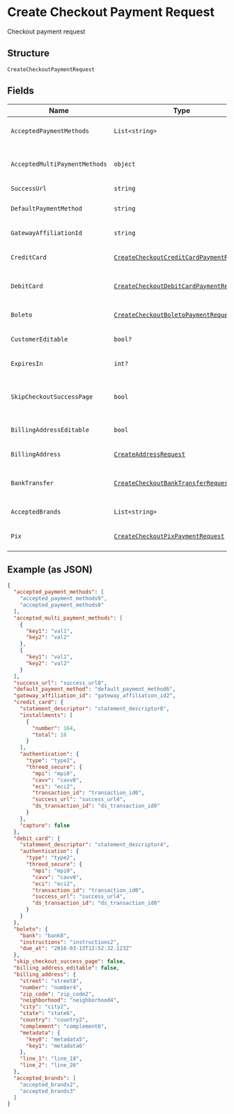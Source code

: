 
# Create Checkout Payment Request

Checkout payment request

## Structure

`CreateCheckoutPaymentRequest`

## Fields

| Name | Type | Tags | Description |
|  --- | --- | --- | --- |
| `AcceptedPaymentMethods` | `List<string>` | Required | Accepted Payment Methods |
| `AcceptedMultiPaymentMethods` | `object` | Required | Accepted Multi Payment Methods |
| `SuccessUrl` | `string` | Required | Success url |
| `DefaultPaymentMethod` | `string` | Optional | Default payment method |
| `GatewayAffiliationId` | `string` | Optional | Gateway Affiliation Id |
| `CreditCard` | [`CreateCheckoutCreditCardPaymentRequest`](../../doc/models/create-checkout-credit-card-payment-request.md) | Optional | Credit Card payment request |
| `DebitCard` | [`CreateCheckoutDebitCardPaymentRequest`](../../doc/models/create-checkout-debit-card-payment-request.md) | Optional | Debit Card payment request |
| `Boleto` | [`CreateCheckoutBoletoPaymentRequest`](../../doc/models/create-checkout-boleto-payment-request.md) | Optional | Boleto payment request |
| `CustomerEditable` | `bool?` | Optional | Customer is editable? |
| `ExpiresIn` | `int?` | Optional | Time in minutes for expiration |
| `SkipCheckoutSuccessPage` | `bool` | Required | Skip postpay success screen? |
| `BillingAddressEditable` | `bool` | Required | Billing Address is editable? |
| `BillingAddress` | [`CreateAddressRequest`](../../doc/models/create-address-request.md) | Required | Billing Address |
| `BankTransfer` | [`CreateCheckoutBankTransferRequest`](../../doc/models/create-checkout-bank-transfer-request.md) | Optional | Bank Transfer payment request |
| `AcceptedBrands` | `List<string>` | Required | Accepted Brands |
| `Pix` | [`CreateCheckoutPixPaymentRequest`](../../doc/models/create-checkout-pix-payment-request.md) | Optional | Pix payment request |

## Example (as JSON)

```json
{
  "accepted_payment_methods": [
    "accepted_payment_methods9",
    "accepted_payment_methods0"
  ],
  "accepted_multi_payment_methods": [
    {
      "key1": "val1",
      "key2": "val2"
    },
    {
      "key1": "val1",
      "key2": "val2"
    }
  ],
  "success_url": "success_url8",
  "default_payment_method": "default_payment_method6",
  "gateway_affiliation_id": "gateway_affiliation_id2",
  "credit_card": {
    "statement_descriptor": "statement_descriptor8",
    "installments": [
      {
        "number": 164,
        "total": 16
      }
    ],
    "authentication": {
      "type": "type2",
      "threed_secure": {
        "mpi": "mpi0",
        "cavv": "cavv8",
        "eci": "eci2",
        "transaction_id": "transaction_id0",
        "success_url": "success_url4",
        "ds_transaction_id": "ds_transaction_id0"
      }
    },
    "capture": false
  },
  "debit_card": {
    "statement_descriptor": "statement_descriptor4",
    "authentication": {
      "type": "type2",
      "threed_secure": {
        "mpi": "mpi0",
        "cavv": "cavv8",
        "eci": "eci2",
        "transaction_id": "transaction_id0",
        "success_url": "success_url4",
        "ds_transaction_id": "ds_transaction_id0"
      }
    }
  },
  "boleto": {
    "bank": "bank8",
    "instructions": "instructions2",
    "due_at": "2016-03-13T12:52:32.123Z"
  },
  "skip_checkout_success_page": false,
  "billing_address_editable": false,
  "billing_address": {
    "street": "street8",
    "number": "number4",
    "zip_code": "zip_code2",
    "neighborhood": "neighborhood4",
    "city": "city2",
    "state": "state6",
    "country": "country2",
    "complement": "complement6",
    "metadata": {
      "key0": "metadata5",
      "key1": "metadata6"
    },
    "line_1": "line_18",
    "line_2": "line_26"
  },
  "accepted_brands": [
    "accepted_brands2",
    "accepted_brands3"
  ]
}
```

